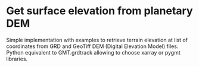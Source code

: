 # Get surface elevation from planetary DEM

Simple implementation with examples to retrieve terrain elevation at list of coordinates 
from GRD and GeoTiff DEM (Digital Elevation Model) files.
Python equivalent to GMT.grdtrack allowing to choose xarray or pygmt libraries.
